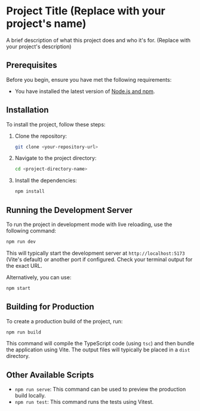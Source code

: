 # Project Title (Replace with your project's name)

A brief description of what this project does and who it's for. (Replace with your project's description)

## Prerequisites

Before you begin, ensure you have met the following requirements:

- You have installed the latest version of [Node.js and npm](https://nodejs.org/en/download/).

## Installation

To install the project, follow these steps:

1. Clone the repository:
   ```bash
   git clone <your-repository-url>
   ```
2. Navigate to the project directory:
   ```bash
   cd <project-directory-name>
   ```
3. Install the dependencies:
   ```bash
   npm install
   ```

## Running the Development Server

To run the project in development mode with live reloading, use the following command:

```bash
npm run dev
```

This will typically start the development server at `http://localhost:5173` (Vite's default) or another port if configured. Check your terminal output for the exact URL.

Alternatively, you can use:

```bash
npm start
```

## Building for Production

To create a production build of the project, run:

```bash
npm run build
```

This command will compile the TypeScript code (using `tsc`) and then bundle the application using Vite. The output files will typically be placed in a `dist` directory.

## Other Available Scripts

- `npm run serve`: This command can be used to preview the production build locally.
- `npm run test`: This command runs the tests using Vitest.
